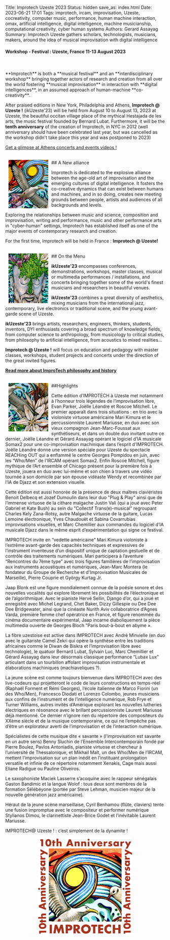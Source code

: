 Title: Improtech Uzeste 2023
Status: hidden
save_as: index.html
Date: 2023-06-21 17:01
Tags: improtech, ircam, improvisation, Uzeste, cocreativity, computer music, performance, human machine interaction, omax, artificial intelligence, digital intelligence, machine musicianship, computational creativity, cyber human systems
Authors: Gerard Assayag
Summary: Improtech Uzeste gathers scholars, technologists, musicians, makers, around the idea of musical improvisation with digital intelligence

#### Workshop - Festival : Uzeste, France 11-13 August 2023
<br>
<br>
**Improtech** is both a **musical festival** and an **interdisciplinary workshop** bringing together actors of research and creation from all over the world fostering **musical improvisation** in interaction with **digital intelligences**, in an assumed approach of human-machine **co-creativity**.

After praised editions in New York, Philadelphia and Athens, **Improtech @ Uzeste !** (ikUzeste'23) will be held from August 10 to August 13, 2023 at Uzeste, the beautiful occitan village place of the mythical Hestajada de les arts, the music festival founded by Bernard Lubat. Furthermore, it will be the **tenth anniversary** of the creation of Improtech, in NYC in 2012 (well anniversary should have been celebrated last year, but was cancelled as the workshop didn't take place this year and was postponed to 2023)

[Get a glimpse at Athens concerts and events videos !](https://improtech.ircam.fr/)

<br>
<img src="./images/IKPoster_frag2.jpg" width="125" style="float:left" hspace="10">
## A New alliance
<br>

Improtech is dedicated to the explosive alliance between the age-old art of improvisation and the emerging cultures of digital intelligence. It fosters the co-creative dynamics that can exist between humans and machines, and in so doing, creates new meeting grounds between people, artists and audiences of all backgrounds and levels.

Exploring the relationships between music and science, composition and improvisation, writing and performance, music and other performance arts in "cyber-human" settings, Improtech has established itself as one of the major events of contemporary research and creation.

For the first time, Improtech will be held in France : **Improtech @ Uzeste!**

<br>
<img src="./images/IKPoster_frag3.jpg" width="125" style="float:left" hspace="10">
## On the Menu
<br>

**ikUzeste'23** encompasses conferences, demonstrations, workshops, master classes, musical or multimedia performances / installations, and concerts bringing together some of the world's finest musicians and researchers in beautiful venues.

**ikUzeste'23** combines a great diversity of aesthetics, mixing musicians from the international jazz, contemporary, live electronics or traditional scene, and the young avant-garde scene of Uzeste.

**ikUzeste'23** brings artists, researchers, engineers, thinkers, students, inventors, DYI enthusiasts covering a broad spectrum of knowledge fields, from computer science to anthropology, from musicology to critical studies, from philosophy to artificial intelligence, from acoustics to mixed realities...

**Improtech @ Uzeste !** will focus on education and pedagogy with master classes, workshops, student projects and concerts under the direction of the great invited figures.

**[Read more about ImproTech philosophy and history]({filename}/pages/About.md)**

<br>
<img src="./images/IKPoster_frag1.jpg" width="125" style="float:left" hspace="10">
##Highlights
<br>

Cette édition d’IMPROTECH à Uzeste met notamment à l’honneur trois légendes de l’improvisation libre, Evan Parker, Joëlle Léandre et Roscoe Mitchell. Le premier apparaît dans trois situations : en trio avec la violoniste virtuose américaine Mari Kimura et le percussionniste Laurent Mariusse, en duo avec son vieux compagnon Jean-Marc-Foussat aux synthétiseurs, et dans un double duo invitant outre ce dernier, Joëlle Léandre et Gérard Assayag opérant le logiciel d’IA musicale Somax2 pour une co-improvisation machinique dans l’esprit d'IMPROTECH. Joëlle Léandre donne une version spéciale pour Uzeste du spectacle REACHing OUT qui a enflammé le centre Georges Pompidou en juin, avec les “Who/Men” de l’IRCAM opérant Somax2. Enfin Roscoe Mitchell, figure mythique de l’Art ensemble of Chicago présent pour la première fois à Uzeste, jouera en duo avec lui-même et son chien à travers une vidéo tournée à son domicile par son épouse vidéaste Wendy et recombinée par l’IA de Djazz et son extension visuelle.

Cette édition est aussi honorée de la présence de deux maîtres claviéristes Benoit Delbecq et Jozef Dumoulin dans leur duo "Plug & Play" ainsi que de l’immense virtuose de la cithare malgache Justin Vali (qui a joué avec Peter Gabriel et Kate Bush) au sein du "Collectif Trans(e)-musical" regroupant Charles Kely Zana-Rotsy, autre Malgache virtuose de la guitare, Lucas Lemoine électronique, Yves Chaudouët et Sabina Covarrubias improvisations visuelles, et Marc Chemillier aux commandes du logiciel d’IA musicale Djazz dans le même esprit d’expérimentation qui signe ce festival. 

IMPROTECH invite en “vedette américaine” Mari Kimura violoniste à l’extrême avant-garde des capacités techniques et expressives de l’instrument inventeuse d’un dispositif unique de captation gestuelle et de contrôle des traitements numériques. Mari participera à l’aventure “Rencontres du 7ème type” avec trois figures familières de l’improvisation aux instruments acoustiques et numériques, Jean-Marc Montera (le fondateur du Groupe de Recherche et d'Improvisation Musicales de Marseille), Pierre Couprie et György Kurtag Jr. 

Jaap Blonk est une figure mondialement connue de la poésie sonore et des nouvelles vocalités qui explore librement les possibilités de l’électronique et de l’algorithmique. Avec le pianiste Hervé Sellin, Django d’or, qui a joué et enregistré avec Michel Legrand,  Chet Baker, Dizzy Gillespie ou Dee Dee Dee Bridgewater, ainsi que la cinéaste Nurith Aviv collaboratrice d’Agnes Varda, première femme chef opératrice en France, et figure renommée du cinéma documentaire expérimental, Jaap incarne diaboliquement la pièce multimedia ouverte de Georges Bloch "Paris bout-à-bout en abyme ». 

La fibre uzestoise est active dans IMPROTECH avec André Minvielle (en duo avec le guitariste Camel Zekri qui opère la synthèse entre  les traditions africaines comme le Diwan de Biskra et l’improvisation libre avec technologie), le quatuor Bernard Lubat, Sylvain Luc, Marc Chemillier et Gérard Assayag dans leur désormais classique performance “Lubax Lux” articulant dans un tourbillon affolant improvisation instrumentale et élaborations machiniques (machiaveliques ?). 

La jeune scène est comme toujours bienvenue dans IMPROTECH avec des live-codeurs qui projetteront le code de leurs constructions en temps-réel (Raphaël Forment et Rémi Georges), l’école italienne de Marco Fiorini (un des Who/Men), Francesco Diodati et Lorenzo Colombo, jeunes musiciens aux confins de l’instrument et de l’intelligence numérique, Rob Frye et Turner Williams, autres invités d’Amérique explorant les nouvelles lutheries électriques en résonance avec le brillant percussionniste Laurent Mariusse déjà mentionné. Ce dernier n’ignore rien du répertoire des compositeurs du XXème siècle et de la musique contemporaine, ce qui ne l’empêche pas d’être un explorateur averti de l’improvisation et de l’interaction numérique.

Spécialistes de cette musique dite « savante » (l’improvisation est savante en un autre sens) Benny Sluchin de l’Ensemble Intercontemporain fondé par Pierre Boulez, Pavlos Antoniadis, pianiste virtuose et chercheur à l’université de Thessalonique, et Mikhail Malt, un des Who/Men de l’IRCAM, mettent l’improvisation sur un plan inédit en l’instituant prolongation versatile et infinie de ce répertoire notamment Xenakis, Cage mais aussi Eliane Radigue ou Pauline Oliveiros.

Le saxophoniste Maciek Lasserre s’acoquine avec le rappeur sénégalais Gaston Bandimic et la langue Wolof : tous deux sont membres de la formation Sélébéyone (portée par Steve Lehman, musicien majeur de la nouvelle génération jazz américaine).

Héraut de la jeune scène marseillaise, Cyril Benhamou (flûte, claviers) tente une fusion impromptue avec le compositeur et performer numérique Stylianos Dimou, le clarinettiste Jean-Brice Godet et l’inévitable Laurent Mariusse.

IMPROTECH@ Uzeste ! :  c’est simplement de la dynamite !


<p align="center">
  <img src="./images/Logo_improtech_anniv.png" width="300">
</p>
